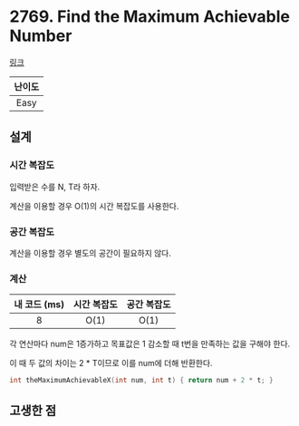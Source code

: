 # 2769. Find the Maximum Achievable Number

[링크](https://leetcode.com/problems/find-the-maximum-achievable-number/description/)

| 난이도 |
| :----: |
|  Easy  |

## 설계

### 시간 복잡도

입력받은 수를 N, T라 하자.

계산을 이용할 경우 O(1)의 시간 복잡도를 사용한다.

### 공간 복잡도

계산을 이용할 경우 별도의 공간이 필요하지 않다.

### 계산

| 내 코드 (ms) | 시간 복잡도 | 공간 복잡도 |
| :----------: | :---------: | :---------: |
|      8       |    O(1)     |    O(1)     |

각 연산마다 num은 1증가하고 목표값은 1 감소할 때 t번을 만족하는 값을 구해야 한다.

이 때 두 값의 차이는 2 \* T이므로 이를 num에 더해 반환한다.

```cpp
int theMaximumAchievableX(int num, int t) { return num + 2 * t; }
```

## 고생한 점
